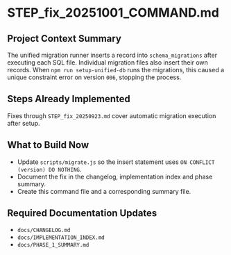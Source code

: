 # STEP_fix_20251001_COMMAND.md

## Project Context Summary
The unified migration runner inserts a record into `schema_migrations` after executing each SQL file. Individual migration files also insert their own records. When `npm run setup-unified-db` runs the migrations, this caused a unique constraint error on version `006`, stopping the process.

## Steps Already Implemented
Fixes through `STEP_fix_20250923.md` cover automatic migration execution after setup.

## What to Build Now
- Update `scripts/migrate.js` so the insert statement uses `ON CONFLICT (version) DO NOTHING`.
- Document the fix in the changelog, implementation index and phase summary.
- Create this command file and a corresponding summary file.

## Required Documentation Updates
- `docs/CHANGELOG.md`
- `docs/IMPLEMENTATION_INDEX.md`
- `docs/PHASE_1_SUMMARY.md`
